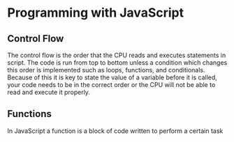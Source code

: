 # Programming with JavaScript

## Control Flow

The control flow is the order that the CPU reads and executes statements in script. The code is run from top to bottom unless a condition which changes this order is implemented such as loops, functions, and conditionals. Because of this it is key to state the value of a variable before it is called, your code needs to be in the correct order or the CPU will not be able to read and execute it properly.

## Functions

In JavaScript a function is a block of code written to perform a certain task

